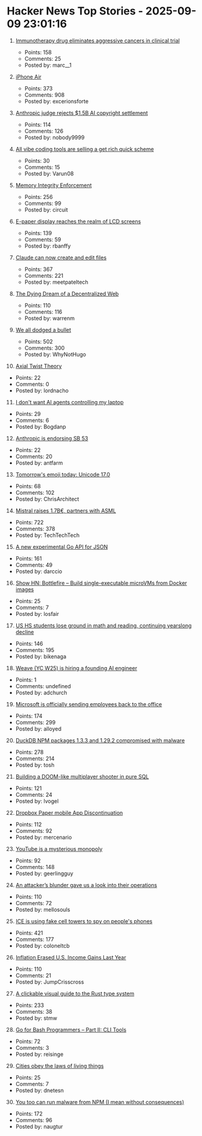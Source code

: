 # Hacker News Top Stories - 2025-09-09 23:01:16

1. [Immunotherapy drug eliminates aggressive cancers in clinical trial](https://www.rockefeller.edu/news/38120-immunotherapy-drug-eliminates-aggressive-cancers-in-clinical-trial/)
   - Points: 158
   - Comments: 25
   - Posted by: marc__1

2. [iPhone Air](https://www.apple.com/newsroom/2025/09/introducing-iphone-air-a-powerful-new-iphone-with-a-breakthrough-design/)
   - Points: 373
   - Comments: 908
   - Posted by: excerionsforte

3. [Anthropic judge rejects $1.5B AI copyright settlement](https://news.bloomberglaw.com/ip-law/anthropic-judge-blasts-copyright-pact-as-nowhere-close-to-done)
   - Points: 114
   - Comments: 126
   - Posted by: nobody9999

4. [All vibe coding tools are selling a get rich quick scheme](https://varunraghu.com/all-vibe-coding-tools-are-selling-a-get-rich-quick-scheme/)
   - Points: 30
   - Comments: 15
   - Posted by: Varun08

5. [Memory Integrity Enforcement](https://security.apple.com/blog/memory-integrity-enforcement/)
   - Points: 256
   - Comments: 99
   - Posted by: circuit

6. [E-paper display reaches the realm of LCD screens](https://spectrum.ieee.org/e-paper-display-modos)
   - Points: 139
   - Comments: 59
   - Posted by: rbanffy

7. [Claude can now create and edit files](https://www.anthropic.com/news/create-files)
   - Points: 367
   - Comments: 221
   - Posted by: meetpateltech

8. [The Dying Dream of a Decentralized Web](https://spectrum.ieee.org/web3-hardware-security)
   - Points: 110
   - Comments: 116
   - Posted by: warrenm

9. [We all dodged a bullet](https://xeiaso.net/notes/2025/we-dodged-a-bullet/)
   - Points: 502
   - Comments: 300
   - Posted by: WhyNotHugo

10. [Axial Twist Theory](https://en.wikipedia.org/wiki/Axial_twist_theory)
   - Points: 22
   - Comments: 0
   - Posted by: lordnacho

11. [I don't want AI agents controlling my laptop](https://sophiebits.com/2025/09/09/ai-agents-security)
   - Points: 29
   - Comments: 6
   - Posted by: Bogdanp

12. [Anthropic is endorsing SB 53](https://www.anthropic.com/news/anthropic-is-endorsing-sb-53)
   - Points: 22
   - Comments: 20
   - Posted by: antfarm

13. [Tomorrow's emoji today: Unicode 17.0](https://jenniferdaniel.substack.com/p/tomorrows-emoji-today-unicode-170)
   - Points: 68
   - Comments: 102
   - Posted by: ChrisArchitect

14. [Mistral raises 1.7B€, partners with ASML](https://mistral.ai/news/mistral-ai-raises-1-7-b-to-accelerate-technological-progress-with-ai)
   - Points: 722
   - Comments: 378
   - Posted by: TechTechTech

15. [A new experimental Go API for JSON](https://go.dev/blog/jsonv2-exp)
   - Points: 161
   - Comments: 49
   - Posted by: darccio

16. [Show HN: Bottlefire – Build single-executable microVMs from Docker images](https://bottlefire.dev/)
   - Points: 25
   - Comments: 7
   - Posted by: losfair

17. [US HS students lose ground in math and reading, continuing yearslong decline](https://apnews.com/article/naep-reading-math-scores-12th-grade-c18d6e3fbc125f12948cc70cb85a520a)
   - Points: 146
   - Comments: 195
   - Posted by: bikenaga

18. [Weave (YC W25) is hiring a founding AI engineer](https://www.ycombinator.com/companies/weave-3/jobs/SqFnIFE-founding-ai-engineer)
   - Points: 1
   - Comments: undefined
   - Posted by: adchurch

19. [Microsoft is officially sending employees back to the office](https://www.businessinsider.com/microsoft-send-employees-back-to-office-rto-remote-work-2025-9)
   - Points: 174
   - Comments: 299
   - Posted by: alloyed

20. [DuckDB NPM packages 1.3.3 and 1.29.2 compromised with malware](https://github.com/duckdb/duckdb-node/security/advisories/GHSA-w62p-hx95-gf2c)
   - Points: 278
   - Comments: 214
   - Posted by: tosh

21. [Building a DOOM-like multiplayer shooter in pure SQL](https://cedardb.com/blog/doomql/)
   - Points: 121
   - Comments: 24
   - Posted by: lvogel

22. [Dropbox Paper mobile App Discontinuation](https://help.dropbox.com/installs/paper-mobile-discontinuation)
   - Points: 112
   - Comments: 92
   - Posted by: mercenario

23. [YouTube is a mysterious monopoly](https://anderegg.ca/2025/09/08/youtube-is-a-mysterious-monopoly)
   - Points: 92
   - Comments: 148
   - Posted by: geerlingguy

24. [An attacker’s blunder gave us a look into their operations](https://www.huntress.com/blog/rare-look-inside-attacker-operation)
   - Points: 110
   - Comments: 72
   - Posted by: mellosouls

25. [ICE is using fake cell towers to spy on people's phones](https://www.forbes.com/sites/the-wiretap/2025/09/09/how-ice-is-using-fake-cell-towers-to-spy-on-peoples-phones/)
   - Points: 421
   - Comments: 177
   - Posted by: coloneltcb

26. [Inflation Erased U.S. Income Gains Last Year](https://www.wsj.com/economy/consumers/census-income-insurance-poverty-2024-31d82ad0)
   - Points: 110
   - Comments: 21
   - Posted by: JumpCrisscross

27. [A clickable visual guide to the Rust type system](https://rustcurious.com/elements/)
   - Points: 233
   - Comments: 38
   - Posted by: stmw

28. [Go for Bash Programmers – Part II: CLI Tools](https://github.com/go-monk/from-bash-to-go-part-ii)
   - Points: 72
   - Comments: 3
   - Posted by: reisinge

29. [Cities obey the laws of living things](https://nautil.us/cities-obey-the-laws-of-living-things-1236057/)
   - Points: 25
   - Comments: 7
   - Posted by: dnetesn

30. [You too can run malware from NPM (I mean without consequences)](https://github.com/naugtur/running-qix-malware)
   - Points: 172
   - Comments: 96
   - Posted by: naugtur

